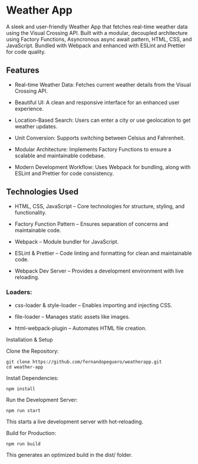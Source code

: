 # Weather App

A sleek and user-friendly Weather App that fetches real-time weather data using the Visual Crossing API. Built with a modular, decoupled architecture using Factory Functions, Asyncronous async await pattern, HTML, CSS, and JavaScript. Bundled with Webpack and enhanced with ESLint and Prettier for code quality.

## Features

-   Real-time Weather Data: Fetches current weather details from the Visual Crossing API.

-   Beautiful UI: A clean and responsive interface for an enhanced user experience.

-   Location-Based Search: Users can enter a city or use geolocation to get weather updates.

-   Unit Conversion: Supports switching between Celsius and Fahrenheit.

-   Modular Architecture: Implements Factory Functions to ensure a scalable and maintainable codebase.

-   Modern Development Workflow: Uses Webpack for bundling, along with ESLint and Prettier for code consistency.

## Technologies Used

-   HTML, CSS, JavaScript – Core technologies for structure, styling, and functionality.

-   Factory Function Pattern – Ensures separation of concerns and maintainable code.

-   Webpack – Module bundler for JavaScript.

-   ESLint & Prettier – Code linting and formatting for clean and maintainable code.

-   Webpack Dev Server – Provides a development environment with live reloading.

### Loaders:

-   css-loader & style-loader – Enables importing and injecting CSS.

-   file-loader – Manages static assets like images.

-   html-webpack-plugin – Automates HTML file creation.

Installation & Setup

Clone the Repository:

```
git clone https://github.com/fernandopeguero/weatherapp.git
cd weather-app
```

Install Dependencies:

```
npm install
```

Run the Development Server:

```
npm run start
```

This starts a live development server with hot-reloading.

Build for Production:

```
npm run build
```

This generates an optimized build in the dist/ folder.
